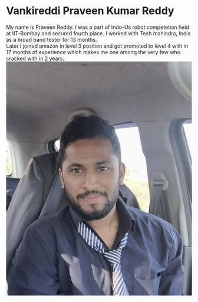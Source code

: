 # Vankireddi Praveen Kumar Reddy
  My name is Praveen Reddy. I was a part of Indo-Us robot competetion held at IIT-Bombay and secured fourth place. I worked with Tech mahindra, India as a broad band tester for 13 months.<br> Later I joined amazon in level 3 position and got promoted to level 4 with in 17 months of experience which makes me one among the very few who cracked with in 2 years.
  ![My picture](/praveen.jpg?raw=true)